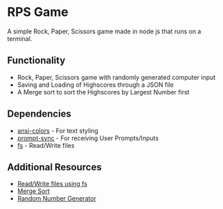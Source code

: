 # RPS Game
A simple Rock, Paper, Scissors game made in node js that runs on a terminal.

## Functionality
- Rock, Paper, Scissors game with randomly generated computer input
- Saving and Loading of Highscores through a JSON file
- A Merge sort to sort the Highscores by Largest Number first

## Dependencies
- [ansi-colors](https://www.npmjs.com/package/ansi-colors) - For text styling
- [prompt-sync](https://www.npmjs.com/package/prompt-sync) - For receiving User Prompts/Inputs
- [fs](https://nodejs.org/api/fs.html) - Read/Write files

## Additional Resources
- [Read/Write files using fs](https://www.emgoto.com/nodejs-write-file/)
- [Merge Sort](https://www.geeksforgeeks.org/merge-sort/)
- [Random Number Generator](https://developer.mozilla.org/en-US/docs/Web/JavaScript/Reference/Global_Objects/Math/random)
